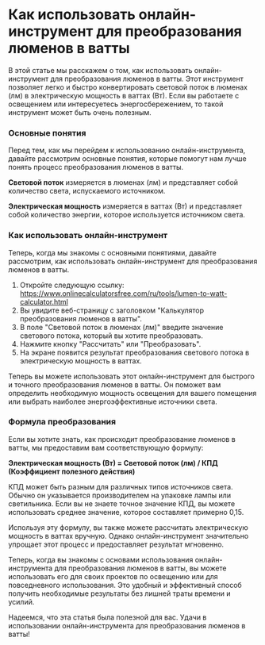 Как использовать онлайн-инструмент для преобразования люменов в ватты
=====================================================================

В этой статье мы расскажем о том, как использовать онлайн-инструмент для преобразования люменов в ватты. Этот инструмент позволяет легко и быстро конвертировать световой поток в люменах (лм) в электрическую мощность в ваттах (Вт). Если вы работаете с освещением или интересуетесь энергосбережением, то такой инструмент может быть очень полезным.

### Основные понятия

Перед тем, как мы перейдем к использованию онлайн-инструмента, давайте рассмотрим основные понятия, которые помогут нам лучше понять процесс преобразования люменов в ватты.

**Световой поток** измеряется в люменах (лм) и представляет собой количество света, испускаемого источником.

**Электрическая мощность** измеряется в ваттах (Вт) и представляет собой количество энергии, которое используется источником света.

### Как использовать онлайн-инструмент

Теперь, когда мы знакомы с основными понятиями, давайте рассмотрим, как использовать онлайн-инструмент для преобразования люменов в ватты.

1. Откройте следующую ссылку: <https://www.onlinecalculatorsfree.com/ru/tools/lumen-to-watt-calculator.html>
2. Вы увидите веб-страницу с заголовком "Калькулятор преобразования люменов в ватты".
3. В поле "Световой поток в люменах (лм)" введите значение светового потока, который вы хотите преобразовать.
4. Нажмите кнопку "Рассчитать" или "Преобразовать".
5. На экране появится результат преобразования светового потока в электрическую мощность в ваттах.

Теперь вы можете использовать этот онлайн-инструмент для быстрого и точного преобразования люменов в ватты. Он поможет вам определить необходимую мощность освещения для вашего помещения или выбрать наиболее энергоэффективные источники света.

### Формула преобразования

Если вы хотите знать, как происходит преобразование люменов в ватты, мы предоставим вам соответствующую формулу:

**Электрическая мощность (Вт) = Световой поток (лм) / КПД (Коэффициент полезного действия)**

КПД может быть разным для различных типов источников света. Обычно он указывается производителем на упаковке лампы или светильника. Если вы не знаете точное значение КПД, вы можете использовать среднее значение, которое составляет примерно 0,15.

Используя эту формулу, вы также можете рассчитать электрическую мощность в ваттах вручную. Однако онлайн-инструмент значительно упрощает этот процесс и предоставляет результат мгновенно.

Теперь, когда вы знакомы с основами использования онлайн-инструмента для преобразования люменов в ватты, вы можете использовать его для своих проектов по освещению или для повседневного использования. Это удобный и эффективный способ получить необходимые результаты без лишней траты времени и усилий.

Надеемся, что эта статья была полезной для вас. Удачи в использовании онлайн-инструмента для преобразования люменов в ватты!